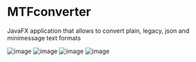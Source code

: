 # MTFconverter
JavaFX application that allows to convert plain, legacy, json and minimessage text formats

![image](https://user-images.githubusercontent.com/110531613/223553366-07f5d6f1-a862-495c-a67a-182c75660b5b.png)
![image](https://user-images.githubusercontent.com/110531613/223553413-04f61ead-126d-4ba3-b564-474471ee77ca.png)
![image](https://user-images.githubusercontent.com/110531613/223553433-94c69671-f371-4b1f-a7e6-a4f3eafd00a2.png)
![image](https://user-images.githubusercontent.com/110531613/223553471-84cf673b-4a3b-4bb2-810d-043fc790c98e.png)
